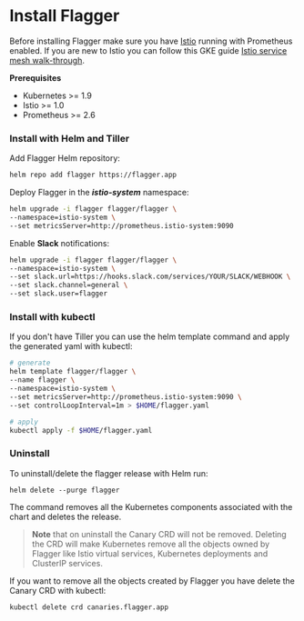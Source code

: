 # Install Flagger

Before installing Flagger make sure you have [Istio](https://istio.io) running with Prometheus enabled. 
If you are new to Istio you can follow this GKE guide 
[Istio service mesh walk-through](https://docs.flagger.app/install/install-istio).

**Prerequisites**

* Kubernetes &gt;= 1.9
* Istio &gt;= 1.0
* Prometheus &gt;= 2.6

### Install with Helm and Tiller

Add Flagger Helm repository:

```bash
helm repo add flagger https://flagger.app
```

Deploy Flagger in the _**istio-system**_ namespace:

```bash
helm upgrade -i flagger flagger/flagger \
--namespace=istio-system \
--set metricsServer=http://prometheus.istio-system:9090
```

Enable **Slack** notifications:

```bash
helm upgrade -i flagger flagger/flagger \
--namespace=istio-system \
--set slack.url=https://hooks.slack.com/services/YOUR/SLACK/WEBHOOK \
--set slack.channel=general \
--set slack.user=flagger
```

### Install with kubectl

If you don't have Tiller you can use the helm template command and apply the generated yaml with kubectl:

```bash
# generate
helm template flagger/flagger \
--name flagger \
--namespace=istio-system \
--set metricsServer=http://prometheus.istio-system:9090 \
--set controlLoopInterval=1m > $HOME/flagger.yaml

# apply
kubectl apply -f $HOME/flagger.yaml
```

###  Uninstall

To uninstall/delete the flagger release with Helm run:

```text
helm delete --purge flagger
```

The command removes all the Kubernetes components associated with the chart and deletes the release.

> **Note** that on uninstall the Canary CRD will not be removed. 
Deleting the CRD will make Kubernetes remove all the objects owned by Flagger like Istio virtual services, 
Kubernetes deployments and ClusterIP services.


If you want to remove all the objects created by Flagger you have delete the Canary CRD with kubectl:

```text
kubectl delete crd canaries.flagger.app
```


